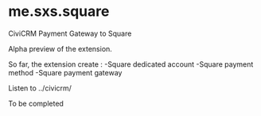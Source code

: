 # me.sxs.square
CiviCRM Payment Gateway to Square 

Alpha preview of the extension.

So far, the extension create :
  -Square dedicated account
  -Square payment method
  -Square payment gateway

Listen to ../civicrm/

To be completed
